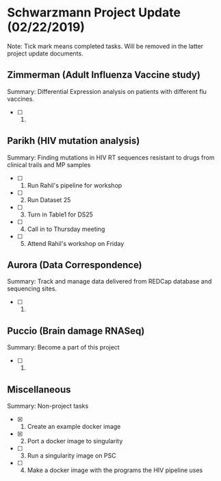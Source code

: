 # **Schwarzmann Project Update (02/22/2019)**
Note: Tick mark means completed tasks. Will be removed in the latter project update documents.

## Zimmerman (Adult Influenza Vaccine study)
Summary: Differential Expression analysis on patients with different flu vaccines.
- [ ] 1.

## Parikh (HIV mutation analysis)
Summary: Finding mutations in  HIV RT sequences resistant to drugs from clinical trails and MP samples
- [ ] 1. Run Rahil's pipeline for workshop 
- [ ] 2. Run Dataset 25
- [ ] 3. Turn in Table1 for DS25
- [ ] 4. Call in to Thursday meeting
- [ ] 5. Attend Rahil's workshop on Friday

## Aurora (Data Correspondence)
Summary: Track and manage data delivered from REDCap database and sequencing sites.
- [ ] 1. 

## Puccio (Brain damage RNASeq)
Summary: Become a part of this project
- [ ] 1.

## Miscellaneous
Summary: Non-project tasks
- [x] 1. Create an example docker image
- [x] 2. Port a docker image to singularity
- [ ] 3. Run a singularity image on PSC
- [ ] 4. Make a docker image with the programs the HIV pipeline uses
